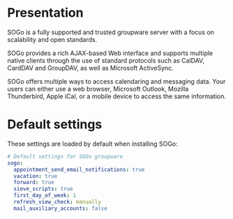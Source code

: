 # Presentation

SOGo is a fully supported and trusted groupware server with a focus on
scalability and open standards.

SOGo provides a rich AJAX-based Web interface and supports multiple
native clients through the use of standard protocols such as CalDAV,
CardDAV and GroupDAV, as well as Microsoft ActiveSync.

SOGo offers multiple ways to access calendaring and messaging
data. Your users can either use a web browser, Microsoft Outlook,
Mozilla Thunderbird, Apple iCal, or a mobile device to access the same
information.

# Default settings

These settings are loaded by default when installing SOGo:

```yaml
# Default settings for SOGo groupware
sogo:
  appointment_send_email_notifications: true
  vacation: true
  forward: true
  sieve_scripts: true
  first_day_of_week: 1
  refresh_view_check: manually
  mail_auxiliary_accounts: false
```
